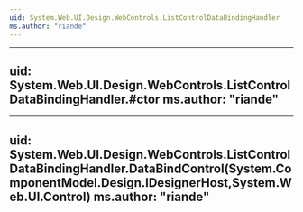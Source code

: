 ```yaml
---
uid: System.Web.UI.Design.WebControls.ListControlDataBindingHandler
ms.author: "riande"
---
```


---
uid: System.Web.UI.Design.WebControls.ListControlDataBindingHandler.#ctor
ms.author: "riande"
---

---
uid: System.Web.UI.Design.WebControls.ListControlDataBindingHandler.DataBindControl(System.ComponentModel.Design.IDesignerHost,System.Web.UI.Control)
ms.author: "riande"
---
